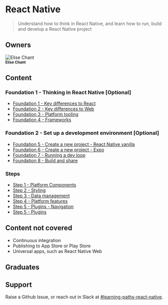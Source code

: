 # React Native

> Understand how to think in React Native, and learn how to run, build and develop a React Native project

## Owners

<div style="display:block;">
  <div style="display: inline-block;"><img alt="Elise Chant" src="https://avatars1.githubusercontent.com/u/2195815?s=60&v=4" /><br /><sub><b>Elise Chant</b></sub></div>
</div>

## Content

### Foundation 1 - Thinking in React Native [Optional]

- [Foundation 1 - Key differences to React](foundation1/)
- [Foundation 2 - Key differences to Web](foundation2/)
- [Foundation 3 - Platform tooling](foundation3/)
- [Foundation 4 - Frameworks](foundation4/)

### Foundation 2 - Set up a development environment [Optional]

- [Foundation 5 - Create a new project - React Native vanilla](foundation5/)
- [Foundation 6 - Create a new project - Expo](foundation6/)
- [Foundation 7 - Running a dev loop](foundation7/)
- [Foundation 8 - Build and share](foundation8/)

### Steps

- [Step 1 - Platform Components](step1/)
- [Step 2 - Styling](step2/)
- [Step 3 - Data management](step3/)
- [Step 4 - Platform features](step4/)
- [Step 5 - Plugins - Navigation](step5/)
- [Step 5 - Plugins](step5/)

## Content not covered

- Continuous integration
- Publishing to App Store or Play Store
- Universal apps, such as React Native Web

## Graduates

## Support

Raise a Github Issue, or reach out in Slack at [#learning-paths-react-native](https://join.slack.com/share/zt-ivh3fkw6-CkmI3abKz1UYTAfxl0v3FQ).
